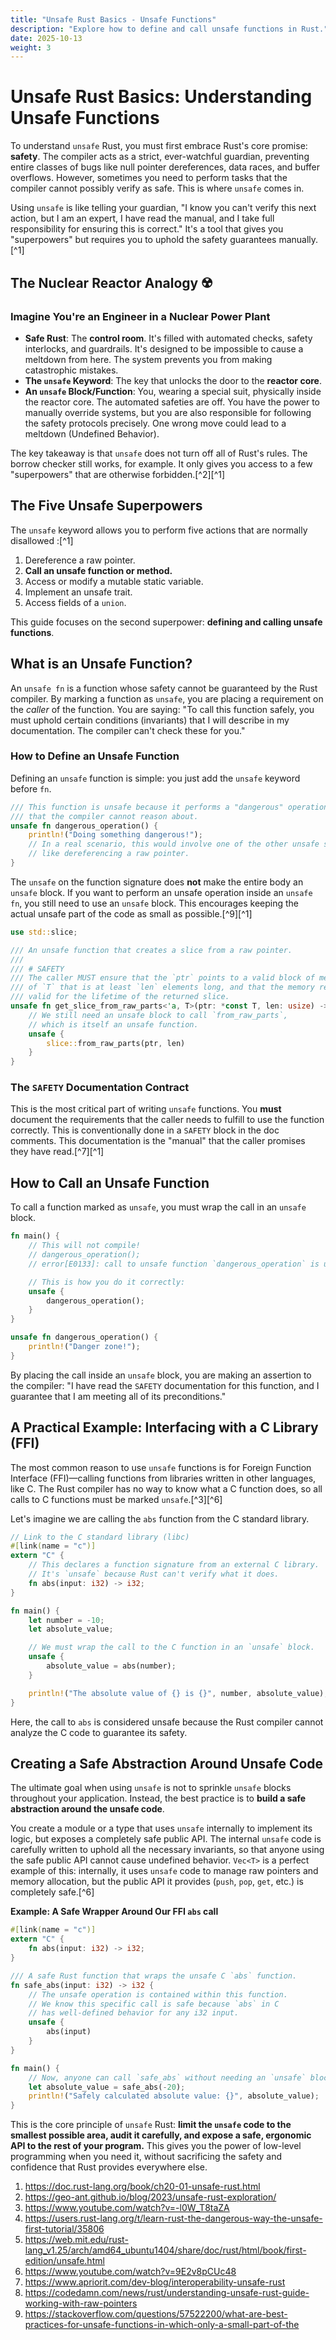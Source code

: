 ```yaml
---
title: "Unsafe Rust Basics - Unsafe Functions"
description: "Explore how to define and call unsafe functions in Rust."
date: 2025-10-13
weight: 3
---
```


# Unsafe Rust Basics: Understanding Unsafe Functions

To understand `unsafe` Rust, you must first embrace Rust's core promise: **safety**. The compiler acts as a strict, ever-watchful guardian, preventing entire classes of bugs like null pointer dereferences, data races, and buffer overflows. However, sometimes you need to perform tasks that the compiler cannot possibly verify as safe. This is where `unsafe` comes in.

Using `unsafe` is like telling your guardian, "I know you can't verify this next action, but I am an expert, I have read the manual, and I take full responsibility for ensuring this is correct." It's a tool that gives you "superpowers" but requires you to uphold the safety guarantees manually.[^1]

## The Nuclear Reactor Analogy ☢️

### Imagine You're an Engineer in a Nuclear Power Plant

- **Safe Rust**: The **control room**. It's filled with automated checks, safety interlocks, and guardrails. It's designed to be impossible to cause a meltdown from here. The system prevents you from making catastrophic mistakes.
- **The `unsafe` Keyword**: The key that unlocks the door to the **reactor core**.
- **An `unsafe` Block/Function**: You, wearing a special suit, physically inside the reactor core. The automated safeties are off. You have the power to manually override systems, but you are also responsible for following the safety protocols precisely. One wrong move could lead to a meltdown (Undefined Behavior).

The key takeaway is that `unsafe` does not turn off all of Rust's rules. The borrow checker still works, for example. It only gives you access to a few "superpowers" that are otherwise forbidden.[^2][^1]

## The Five Unsafe Superpowers

The `unsafe` keyword allows you to perform five actions that are normally disallowed :[^1]

1. Dereference a raw pointer.
2. **Call an unsafe function or method.**
3. Access or modify a mutable static variable.
4. Implement an unsafe trait.
5. Access fields of a `union`.

This guide focuses on the second superpower: **defining and calling unsafe functions**.

## What is an Unsafe Function?

An `unsafe fn` is a function whose safety cannot be guaranteed by the Rust compiler. By marking a function as `unsafe`, you are placing a requirement on the *caller* of the function. You are saying: "To call this function safely, you must uphold certain conditions (invariants) that I will describe in my documentation. The compiler can't check these for you."

### How to Define an Unsafe Function

Defining an `unsafe` function is simple: you just add the `unsafe` keyword before `fn`.

```rust
/// This function is unsafe because it performs a "dangerous" operation
/// that the compiler cannot reason about.
unsafe fn dangerous_operation() {
    println!("Doing something dangerous!");
    // In a real scenario, this would involve one of the other unsafe superpowers,
    // like dereferencing a raw pointer.
}
```

The `unsafe` on the function signature does **not** make the entire body an `unsafe` block. If you want to perform an unsafe operation inside an `unsafe fn`, you still need to use an `unsafe` block. This encourages keeping the actual unsafe part of the code as small as possible.[^9][^1]

```rust
use std::slice;

/// An unsafe function that creates a slice from a raw pointer.
///
/// # SAFETY
/// The caller MUST ensure that the `ptr` points to a valid block of memory
/// of `T` that is at least `len` elements long, and that the memory remains
/// valid for the lifetime of the returned slice.
unsafe fn get_slice_from_raw_parts<'a, T>(ptr: *const T, len: usize) -> &'a [T] {
    // We still need an unsafe block to call `from_raw_parts`,
    // which is itself an unsafe function.
    unsafe {
        slice::from_raw_parts(ptr, len)
    }
}
```


### The `SAFETY` Documentation Contract

This is the most critical part of writing `unsafe` functions. You **must** document the requirements that the caller needs to fulfill to use the function correctly. This is conventionally done in a `SAFETY` block in the doc comments. This documentation is the "manual" that the caller promises they have read.[^7][^1]

## How to Call an Unsafe Function

To call a function marked as `unsafe`, you must wrap the call in an `unsafe` block.

```rust
fn main() {
    // This will not compile!
    // dangerous_operation();
    // error[E0133]: call to unsafe function `dangerous_operation` is unsafe and requires unsafe block

    // This is how you do it correctly:
    unsafe {
        dangerous_operation();
    }
}

unsafe fn dangerous_operation() {
    println!("Danger zone!");
}
```

By placing the call inside an `unsafe` block, you are making an assertion to the compiler: "I have read the `SAFETY` documentation for this function, and I guarantee that I am meeting all of its preconditions."

## A Practical Example: Interfacing with a C Library (FFI)

The most common reason to use `unsafe` functions is for Foreign Function Interface (FFI)—calling functions from libraries written in other languages, like C. The Rust compiler has no way to know what a C function does, so all calls to C functions must be marked `unsafe`.[^3][^6]

Let's imagine we are calling the `abs` function from the C standard library.

```rust
// Link to the C standard library (libc)
#[link(name = "c")]
extern "C" {
    // This declares a function signature from an external C library.
    // It's `unsafe` because Rust can't verify what it does.
    fn abs(input: i32) -> i32;
}

fn main() {
    let number = -10;
    let absolute_value;

    // We must wrap the call to the C function in an `unsafe` block.
    unsafe {
        absolute_value = abs(number);
    }

    println!("The absolute value of {} is {}", number, absolute_value);
}
```

Here, the call to `abs` is considered unsafe because the Rust compiler cannot analyze the C code to guarantee its safety.

## Creating a Safe Abstraction Around Unsafe Code

The ultimate goal when using `unsafe` is not to sprinkle `unsafe` blocks throughout your application. Instead, the best practice is to **build a safe abstraction around the unsafe code**.

You create a module or a type that uses `unsafe` internally to implement its logic, but exposes a completely safe public API. The internal `unsafe` code is carefully written to uphold all the necessary invariants, so that anyone using the safe public API cannot cause undefined behavior. `Vec<T>` is a perfect example of this: internally, it uses `unsafe` code to manage raw pointers and memory allocation, but the public API it provides (`push`, `pop`, `get`, etc.) is completely safe.[^6]

**Example: A Safe Wrapper Around Our FFI `abs` call**

```rust
#[link(name = "c")]
extern "C" {
    fn abs(input: i32) -> i32;
}

/// A safe Rust function that wraps the unsafe C `abs` function.
fn safe_abs(input: i32) -> i32 {
    // The unsafe operation is contained within this function.
    // We know this specific call is safe because `abs` in C
    // has well-defined behavior for any i32 input.
    unsafe {
        abs(input)
    }
}

fn main() {
    // Now, anyone can call `safe_abs` without needing an `unsafe` block.
    let absolute_value = safe_abs(-20);
    println!("Safely calculated absolute value: {}", absolute_value);
}
```

This is the core principle of `unsafe` Rust: **limit the `unsafe` code to the smallest possible area, audit it carefully, and expose a safe, ergonomic API to the rest of your program.** This gives you the power of low-level programming when you need it, without sacrificing the safety and confidence that Rust provides everywhere else.

1. https://doc.rust-lang.org/book/ch20-01-unsafe-rust.html
2. https://geo-ant.github.io/blog/2023/unsafe-rust-exploration/
3. https://www.youtube.com/watch?v=-l0W_T8taZA
4. https://users.rust-lang.org/t/learn-rust-the-dangerous-way-the-unsafe-first-tutorial/35806
5. https://web.mit.edu/rust-lang_v1.25/arch/amd64_ubuntu1404/share/doc/rust/html/book/first-edition/unsafe.html
6. https://www.youtube.com/watch?v=9E2v8pCUc48
7. https://www.apriorit.com/dev-blog/interoperability-unsafe-rust
8. https://codedamn.com/news/rust/understanding-unsafe-rust-guide-working-with-raw-pointers
9. https://stackoverflow.com/questions/57522200/what-are-best-practices-for-unsafe-functions-in-which-only-a-small-part-of-the
